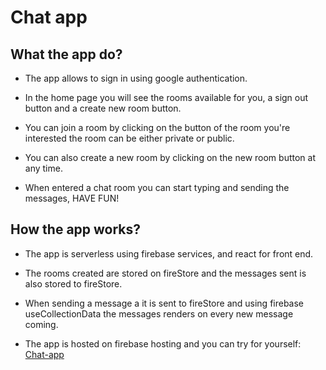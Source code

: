 # Chat app

## What the app do? 
 
* The app allows to sign in using google authentication.

* In the home page you will see the rooms available for you, a sign out button and a create new room button.

* You can join a room by clicking on the button of the room you're interested
    the room can be either private or public.

* You can also create a new room by clicking on the new room button at any time.

* When entered a chat room you can start typing and sending the messages, HAVE FUN!


## How the app works? 

 - The app is serverless using firebase services, and react for front end.

 - The rooms created are stored on fireStore and the messages sent is also stored to fireStore.

 - When sending a message a it is sent to fireStore and using firebase useCollectionData the messages renders on every new message coming.

 - The app is hosted on firebase hosting and you can try for yourself: [Chat-app](https://chat-app-8fa84.web.app/)
